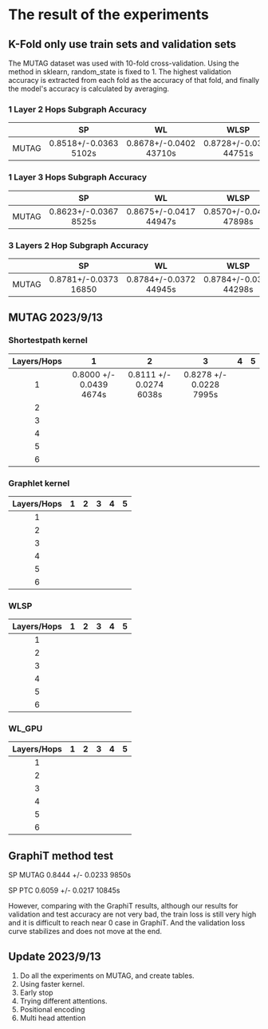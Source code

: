 # The result of the experiments

## K-Fold only use train sets and validation sets
 The MUTAG dataset was used with 10-fold cross-validation. Using the method in sklearn, random_state is fixed to 1. The highest validation accuracy is extracted from each fold as the accuracy of that fold, and finally the model's accuracy is calculated by averaging.

### 1 Layer 2 Hops Subgraph Accuracy
|  | SP | WL | WLSP | Graphlet_3 |
| :-----:| :------: | :------: | :----: | :---:|
| MUTAG | 0.8518+/-0.0363 <br>5102s | 0.8678+/-0.0402 <br>43710s |0.8728+/-0.0374<br>44751s|0.8512+/-0.0375<br>14300s |

### 1 Layer 3 Hops Subgraph Accuracy
|  | SP | WL | WLSP | Graphlet_3 |
| :-----:| :------: | :------: | :----: | :---:|
| MUTAG | 0.8623+/-0.0367 <br>8525s |0.8675+/-0.0417<br>44947s|0.8570+/-0.0422 <br>47898s|0.8567+/-0.0417<br>44947s |

### 3 Layers 2 Hop Subgraph Accuracy
|  | SP | WL | WLSP | Graphlet_3 |
| :-----:| :------: | :------: | :----: | :---:|
| MUTAG | 0.8781+/-0.0373<br>16850|0.8784+/-0.0372<br>44945s|0.8784+/-0.0349<br>44298s| 0.8833+/-0.0379<br>44945s|

## MUTAG 2023/9/13 
### Shortestpath kernel
| Layers/Hops | 1 | 2 | 3 | 4 | 5 |
| :-----:| :------: | :------: | :----: | :---:| :---:|
| 1 | 0.8000 +/- 0.0439<br> 4674s|0.8111 +/- 0.0274<br>6038s | 0.8278 +/- 0.0228<br> 7995s| | |
| 2 | | | | | |
| 3 | | | | | |
| 4 | | | | | |
| 5 | | | | | |
| 6 | | | | | |

### Graphlet kernel
| Layers/Hops | 1 | 2 | 3 | 4 | 5 |
| :-----:| :------: | :------: | :----: | :---:| :---:|
| 1 | | | | | |
| 2 | | | | | |
| 3 | | | | | |
| 4 | | | | | |
| 5 | | | | | |
| 6 | | | | | |

### WLSP
| Layers/Hops | 1 | 2 | 3 | 4 | 5 |
| :-----:| :------: | :------: | :----: | :---:| :---:|
| 1 | | | | | |
| 2 | | | | | |
| 3 | | | | | |
| 4 | | | | | |
| 5 | | | | | |
| 6 | | | | | |

### WL_GPU
| Layers/Hops | 1 | 2 | 3 | 4 | 5 |
| :-----:| :------: | :------: | :----: | :---:| :---:|
| 1 | | | | | |
| 2 | | | | | |
| 3 | | | | | |
| 4 | | | | | |
| 5 | | | | | |
| 6 | | | | | |

## GraphiT method test 
SP MUTAG 0.8444 +/- 0.0233 9850s

SP PTC 0.6059 +/- 0.0217 10845s

However, comparing with the GraphiT results, although our results for validation and test accuracy are not very bad, the train loss is still very high and it is difficult to reach near 0 case in GraphiT. And the validation loss curve stabilizes and does not move at the end.


## Update 2023/9/13
1. Do all the experiments on MUTAG, and create tables.
2. Using faster kernel.
3. Early stop
4. Trying different attentions.
5. Positional encoding
6. Multi head attention